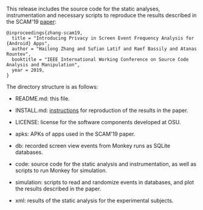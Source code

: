 This release includes the source code for the static analyses,
instrumentation and necessary scripts to reproduce the results
described in the SCAM'19 [paper](http://web.cse.ohio-state.edu/presto/pubs/scam19.pdf):

```
@inproceedings{zhang-scam19,
  title = "Introducing Privacy in Screen Event Frequency Analysis for {Android} Apps",
  author = "Hailong Zhang and Sufian Latif and Raef Bassily and Atanas Rountev",
  booktitle = "IEEE International Working Conference on Source Code Analysis and Manipulation",
  year = 2019,
} 
```

The directory structure is as follows:

- README.md: this file.

- INSTALL.md: [instructions](INSTALL) for reproduction of the results in the paper.

- LICENSE: license for the software components developed at OSU.

- apks: APKs of apps used in the SCAM'19 paper.

- db: recorded screen view events from Monkey runs as SQLite
  databases.

- code: source code for the static analysis and instrumentation, as
  well as scripts to run Monkey for simulation.

- simulation: scripts to read and randomize events in databases, and
  plot the results described in the paper.

- xml: results of the static analysis for the experimental subjects.

